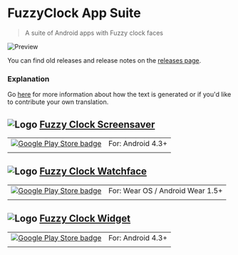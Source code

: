 # FuzzyClock App Suite

> A suite of Android apps with Fuzzy clock faces

![Preview](https://raw.githubusercontent.com/tuur29/fuzzyclock/master/watchface/app/src/main/res/drawable-nodpi/preview.png)

You can find old releases and release notes on the [releases page](https://github.com/tuur29/fuzzyclock/releases).

### Explanation

Go [here](./shared) for more information about how the text is generated or if you'd like to contribute your own translation.

## ![Logo](https://raw.githubusercontent.com/tuur29/fuzzyclock/master/screensaver/app/src/main/res/mipmap-mdpi/ic_launcher.png "Logo") [Fuzzy Clock Screensaver](./screensaver)

| | |
|-|-|
| [![Google Play Store badge](https://play.google.com/intl/en_us/badges/images/badge_new.png)](https://play.google.com/store/apps/details?id=net.tuurlievens.fuzzyclockscreensaver) | For: Android 4.3+ |
| | |

## ![Logo](https://raw.githubusercontent.com/tuur29/fuzzyclock/master/watchface/app/src/main/res/mipmap-mdpi/ic_launcher.png "Logo") [Fuzzy Clock Watchface](./watchface)

| | |
|-|-|
| [![Google Play Store badge](https://play.google.com/intl/en_us/badges/images/badge_new.png)](https://play.google.com/store/apps/details?id=net.tuurlievens.fuzzyclockwatchface) | For: Wear OS / Android Wear 1.5+ |
| | |

## ![Logo](https://raw.githubusercontent.com/tuur29/fuzzyclock/master/widget/app/src/main/res/mipmap-mdpi/ic_launcher.png "Logo") [Fuzzy Clock Widget](./widget)

| | |
|-|-|
| [![Google Play Store badge](https://play.google.com/intl/en_us/badges/images/badge_new.png)](https://play.google.com/store/apps/details?id=net.tuurlievens.fuzzyclockwidget) | For: Android 4.3+ |
| | |
